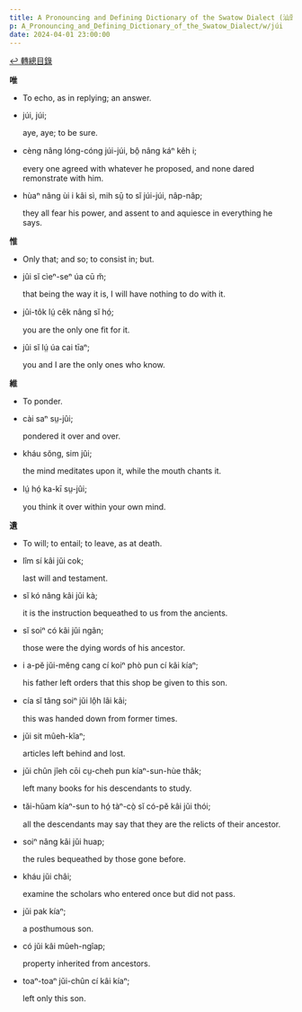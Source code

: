 ```yaml
---
title: A Pronouncing and Defining Dictionary of the Swatow Dialect (汕頭方言音義字典) / júi
p: A_Pronouncing_and_Defining_Dictionary_of_the_Swatow_Dialect/w/júi
date: 2024-04-01 23:00:00
---
```


[↩️ 轉總目錄](/A_Pronouncing_and_Defining_Dictionary_of_the_Swatow_Dialect)


**唯**
- To echo, as in replying; an answer.

- júi, júi;

  aye, aye; to be sure.

- cèng nâng lóng-cóng júi-júi, bô̤ nâng káⁿ kêh i;

  every one agreed with whatever he proposed, and none dared remonstrate with him.

- hùaⁿ nâng ùi i kâi sì, mih sṳ̄ to sĭ júi-júi, nâp-nâp;

  they all fear his power, and assent to and aquiesce in everything he says.

**惟**
- Only that; and so; to consist in; but.

- jûi sĭ cìeⁿ-seⁿ úa cū m̆;

  that being the way it is, I will have nothing to do with it.

- jûi-tôk lṳ́ cêk nâng sĭ hó̤;

  you are the only one fit for it.

- jûi sĭ lṳ́ úa cai tīaⁿ;

  you and I are the only ones who know.

**維**
- To ponder.

- cài saⁿ sṳ-jûi;

  pondered it over and over.

- kháu sŏng, sim jûi;

  the mind meditates upon it, while the mouth chants it.

- lṳ́ hó̤ ka-kī sṳ-jûi;

  you think it over within your own mind.

**遺**
- To will; to entail; to leave, as at death.

- lîm sí kâi jŭi cok;

  last will and testament.

- sĭ kó nâng kâi jŭi kà;

  it is the instruction bequeathed to us from the ancients.

- sĭ soiⁿ có kâi jŭi ngân;

  those were the dying words of his ancestor.

- i a-pĕ jŭi-mĕng cang cí koiⁿ phò pun cí kâi kíaⁿ;

  his father left orders that this shop be given to this son.

- cía sĭ tâng soiⁿ jŭi lô̤h lâi kâi;

  this was handed down from former times.

- jŭi sit mûeh-kĭaⁿ;

  articles left behind and lost.

- jŭi chûn jîeh cōi cṳ-cheh pun kíaⁿ-sun-hùe thâk;

  left many books for his descendants to study.

- tăi-hŭam kíaⁿ-sun to hó̤ tàⁿ-cò̤ sĭ có-pĕ kâi jŭi thói;

  all the descendants may say that they are the relicts of their ancestor.

- soiⁿ nâng kâi jŭi huap;

  the rules bequeathed by those gone before.

- kháu jŭi châi;

  examine the scholars who entered once but did not pass.

- jŭi pak kíaⁿ;

  a posthumous son.

- có jŭi kâi mûeh-ngîap;

  property inherited from ancestors.

- toaⁿ-toaⁿ jŭi-chûn cí kâi kíaⁿ;

  left only this son.